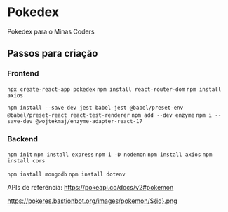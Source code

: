 # Pokedex
Pokedex para o Minas Coders


## Passos para criação

### Frontend
`npx create-react-app pokedex`
`npm install react-router-dom`
`npm install axios`

`npm install --save-dev jest babel-jest @babel/preset-env @babel/preset-react react-test-renderer`
`npm add --dev enzyme`
`npm i --save-dev @wojtekmaj/enzyme-adapter-react-17`

### Backend
`npm init`
`npm install express`
`npm i -D nodemon`
`npm install axios`
`npm install cors`

`npm install mongodb`
`npm install dotenv`

APIs de referência:
https://pokeapi.co/docs/v2#pokemon

https://pokeres.bastionbot.org/images/pokemon/${id}.png
